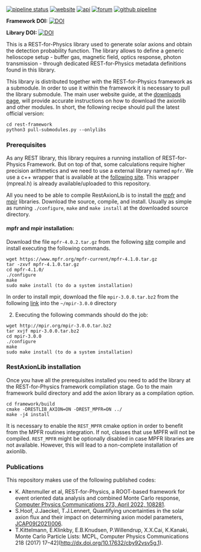 [![pipeline status](https://gitlab.cern.ch/rest-for-physics/axionlib/badges/master/pipeline.svg)](https://gitlab.cern.ch/rest-for-physics/axionlib/-/commits/master)
[![website](https://img.shields.io/badge/user-guide-E8B6FF.svg)](https://rest-for-physics.github.io)
[![api](https://img.shields.io/badge/user-API-FFCA78.svg)](https://sultan.unizar.es/rest/)
[![forum](https://img.shields.io/badge/user-forum-AAFF90.svg)](https://rest-forum.unizar.es/)
[![github pipeline](https://github.com/rest-for-physics/axionlib/actions/workflows/validation.yml/badge.svg)](https://github.com/rest-for-physics/axionlib/commits/master)

**Framework DOI:** [![DOI](https://zenodo.org/badge/DOI/10.5281/zenodo.7156324.svg)](https://doi.org/10.5281/zenodo.7156324)

**Library DOI:** [![DOI](https://zenodo.org/badge/DOI/10.5281/zenodo.7415788.svg)](https://doi.org/10.5281/zenodo.7415788)


This is a REST-for-Physics library used to generate solar axions and obtain the detection probability function. The library allows to define a generic helioscope setup - buffer gas, magnetic field, optics response, photon transmission - through dedicated REST-for-Physics metadata definitions found in this library.

This library is distributed together with the REST-for-Physics framework as a submodule. In order to use it within the framework it is necessary to pull the library submodule. The main user website guide, at the [downloads page](https://rest-for-physics.github.io/downloading.html), will provide accurate instructions on how to download the axionlib and other modules. In short, the following recipe should pull the latest official version:

```
cd rest-framework
python3 pull-submodules.py --onlylibs
```

### Prerequisites

As any REST library, this library requires a running installion of REST-for-Physics Framework. But on top of that, some calculations require higher precision arithmetics and we need to use a external library named `mpfr`.  We use a c++ wrapper that is available at the [following site](http://www.holoborodko.com/pavel/mpfr/#intro). This wrapper (mpreal.h) is already available/uploaded to this repository.

All you need to be able to compile RestAxionLib is to install the [mpfr](https://www.mpfr.org) and [mpir](http://mpir.org) libraries. Download the source, compile, and install. 
Usually as simple as running `./configure`, `make` and `make install` at the downloaded source directory.

#### mpfr and mpir installation:

Download the file `mpfr-4.0.2.tar.gz` from the following [site](https://www.mpfr.org/mpfr-current/#download) compile and install executing the following commands.

```
wget https://www.mpfr.org/mpfr-current/mpfr-4.1.0.tar.gz
tar -zxvf mpfr-4.1.0.tar.gz
cd mpfr-4.1.0/
./configure
make
sudo make install (to do a system installation)
```

In order to install mpir, download the file `mpir-3.0.0.tar.bz2` from the following [link](http://mpir.org/downloads.html) into the `~/mpir-3.0.0` directory

2) Executing the following commands should do the job:

```
wget http://mpir.org/mpir-3.0.0.tar.bz2
tar xvjf mpir-3.0.0.tar.bz2
cd mpir-3.0.0
./configure
make
sudo make install (to do a system installation)
```

### RestAxionLib installation

Once you have all the prerequisites installed you need to add the library at the REST-for-Physics framework compilation stage. Go to the main framework build directory and add the axion library as a compilation option.

```
cd framework/build
cmake -DRESTLIB_AXION=ON -DREST_MPFR=ON ../
make -j4 install
```

It is necessary to enable the `REST_MPFR` cmake option in order to benefit from the MPFR routines integration. If not, classes that use MPFR will not be compiled. `REST_MPFR` might be optionally disabled in case MPFR libraries are not available. However, this will lead to a non-complete installation of axionlib.

### Publications

This repository makes use of the following published codes:
- K. Altenmuller et al, REST-for-Physics, a ROOT-based framework for event oriented data analysis and combined Monte Carlo response, [Computer Physics Communications 273, April 2022, 108281](https://doi.org/10.1016/j.cpc.2021.108281).
- S.Hoof, J.Jaeckel, T.J.Lennert, Quantifying uncertainties in the solar axion flux and their impact on determining axion model parameters, [JCAP09(2021)006](https://doi.org/10.1088/1475-7516/2021/09/006).
- T.Kittelmann, E.Klinkby, E.B.Knudsen, P.Willendrup, X.X.Cai, K.Kanaki, Monte Carlo Particle Lists: MCPL, Computer Physics Communications 218 (2017) 17–42](http://dx.doi.org/10.17632/cby92vsv5g.1).
